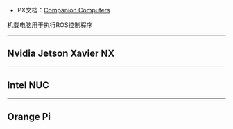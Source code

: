 + PX文档：[Companion Computers](https://docs.px4.io/main/en/companion_computer/)

机载电脑用于执行ROS控制程序

---
## Nvidia Jetson Xavier NX


---
## Intel NUC


---
## Orange Pi

